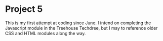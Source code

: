 # Project 5
 This is my first attempt at coding since June. I intend on completing the Javascript module in the Treehouse Techdree, but I may to reference older CSS and HTML modules along the way.

